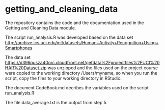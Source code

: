 # getting_and_cleaning_data

The repository contains the code and the documentation used in the Getting and Cleaning Data module.

The script run_analysis.R was developed based on the data set http://archive.ics.uci.edu/ml/datasets/Human+Activity+Recognition+Using+Smartphones

The data set https://d396qusza40orc.cloudfront.net/getdata%2Fprojectfiles%2FUCI%20HAR%20Dataset.zip was unzipped
and the files used on the project course were copied to the working directory /Users/myname, so when you run the script, copy the files to your working directory in RStudio.

The document CodeBook.md decribes the variables used on the script run_analysis.R

The file data_average.txt is the output from step 5.
